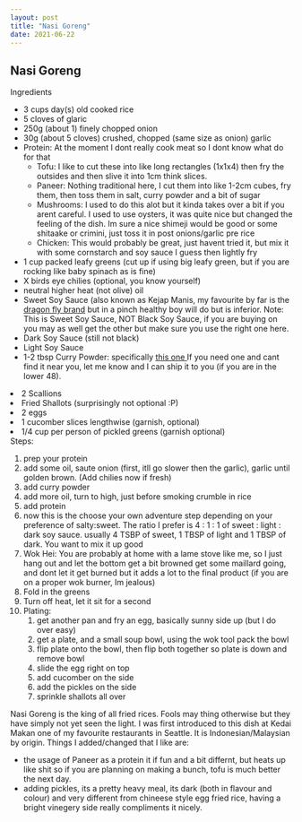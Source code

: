 ```yaml
---
layout: post
title: "Nasi Goreng"
date: 2021-06-22
---
```

<h2>Nasi Goreng</h2>
Ingredients
<ul>
  <li>3 cups day(s) old cooked rice</li>
  <li>5 cloves of glaric</li>
  <li>250g (about 1) finely chopped onion</li>
  <li>30g (about 5 cloves) crushed,  chopped (same size as onion) garlic</li>
  <li>Protein: At the moment I dont really cook meat so I dont know what do for that
    <ul>
      <li>Tofu: I like to cut these into like long rectangles (1x1x4) then fry the outsides and then slive it into 1cm think slices.</li>
      <li>Paneer: Nothing traditional here, I cut them into like 1-2cm cubes, fry them, then toss them in salt, curry powder and a bit of sugar</li>
      <li>Mushrooms: I used to do this alot but it kinda takes over a bit if you arent careful.  I used to use oysters, it was quite nice but changed the feeling of the dish.  Im sure a nice shimeji would be good or some shitaake or crimini, just toss it in post onions/garlic pre rice </li>
      <li>Chicken: This would probably be great, just havent tried it, but mix it with some cornstarch and soy sauce I guess then lightly fry</li>
    </ul>
  </li>
  <li>1 cup packed leafy greens (cut up if using big leafy green, but if you are rocking like baby spinach as is fine)</li>
  <li>X birds eye chilies (optional, you know yourself)</li>
  <li>neutral higher heat (not olive) oil</li>
  <li>Sweet Soy Sauce (also known as Kejap Manis, my favourite by far is the <a href="https://www.templeofthai.com/food/sauces/blacksweetsoy-5132222035.php"> dragon fly brand</a> but in a pinch healthy boy will do but is inferior.  Note: This is Sweet Soy Sauce, NOT Black Soy Sauce, if you are buying on you may as well get the other but make sure you use the right one here. </li>
  <li>Dark Soy Sauce (still not black)</li>
  <li>Light Soy Sauce </li>
  <li>1-2 tbsp Curry Powder: specifically <a href="http://www.efooddepot.com/products/tl-bon-con-voi-corp/5698/tl-bon-con-voi-corp-curry-powder-hot-(ca-rin-ni--hy--cay)--hy--2oz.html"> this one </a> If you need one and cant find it near you, let me know and I can ship it to you (if you are in the lower 48). </li>
</ul>
  <li>2 Scallions</li>
  <li>Fried Shallots (surprisingly not optional :P)</li>
  <li>2 eggs</li>
  <li>1 cucomber slices lengthwise (garnish, optional)</li>
  <li>1/4 cup per person of pickled greens (garnish optional)</li>
Steps:
<ol>
  <li>prep your protein</li>
  <li>add some oil, saute onion (first, itll go slower then the garlic), garlic until golden brown.  (Add chilies now if fresh)</li>
  <li>add curry powder</li>
  <li>add more oil, turn to high, just before smoking crumble in rice</li>
  <li>add protein</li>
  <li>now this is the choose your own adventure step depending on your preference of salty:sweet.  The ratio I prefer is 4 : 1 : 1 of sweet : light : dark soy sauce.  usually 4 TSBP of sweet, 1 TBSP of light and 1 TBSP of dark.  You want to mix it up good </li>
  <li>Wok Hei: You are probably at home with a lame stove like me, so I just hang out and let the bottom get a bit browned get some maillard going, and dont let it get burned but it adds a lot to the final product (if you are on a proper wok burner, Im jealous)</li>
  <li>Fold in the greens</li>
  <li>Turn off heat, let it sit for a second</li>
  <li>Plating:
    <ol>
      <li>get another pan and fry an egg, basically sunny side up (but I do over easy)</li>
      <li>get a plate, and a small soup bowl, using the wok tool pack the bowl</li>
      <li>flip plate onto the bowl, then flip both together so plate is down and remove bowl</li>
      <li>slide the egg right on top</li>
      <li>add cucomber on the side</li>
      <li>add the pickles on the side</li>
      <li>sprinkle shallots all over</li>
    </ol>
  </li>
</ol>



Nasi Goreng is the king of all fried rices.  Fools may thing otherwise but they have simply not yet seen the light.  I was first introduced to this dish at Kedai Makan one of my favourite restaurants in Seattle.  It is Indonesian/Malaysian by origin.  Things I added/changed that I like are:
<ul>
  <li>the usage of Paneer as a protein it if fun and a bit differnt, but heats up like shit so if you are planning on making a bunch, tofu is much better the next day.</li>
  <li>adding pickles, its a pretty heavy meal, its dark (both in flavour and colour) and very different from chineese style egg fried rice, having a bright vinegery side really compliments it nicely.</li>
</ul>